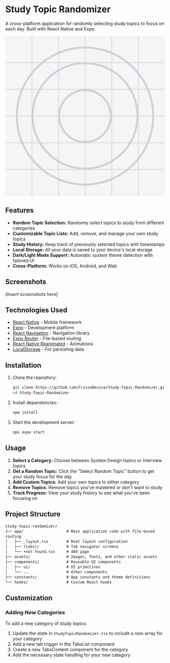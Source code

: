 # Study Topic Randomizer

A cross-platform application for randomly selecting study topics to focus on each day. Built with React Native and Expo.

![Study Topic Randomizer](./assets/images/icon.png)

## Features

- **Random Topic Selection:** Randomly select topics to study from different categories
- **Customizable Topic Lists:** Add, remove, and manage your own study topics
- **Study History:** Keep track of previously selected topics with timestamps
- **Local Storage:** All your data is saved to your device's local storage
- **Dark/Light Mode Support:** Automatic system theme detection with tailored UI
- **Cross-Platform:** Works on iOS, Android, and Web

## Screenshots

*[Insert screenshots here]*

## Technologies Used

- [React Native](https://reactnative.dev/) - Mobile framework
- [Expo](https://expo.dev/) - Development platform
- [React Navigation](https://reactnavigation.org/) - Navigation library
- [Expo Router](https://docs.expo.dev/router/introduction/) - File-based routing
- [React Native Reanimated](https://docs.swmansion.com/react-native-reanimated/) - Animations
- [LocalStorage](https://reactnative.dev/docs/asyncstorage) - For persisting data

## Installation

1. Clone the repository:
   ```bash
   git clone https://github.com/CruiseDevice/Study-Topic-Randomizer.git
   cd Study-Topic-Randomizer
   ```

2. Install dependencies:
   ```bash
   npm install
   ```

3. Start the development server:
   ```bash
   npx expo start
   ```

## Usage

1. **Select a Category:** Choose between System Design topics or Interview topics
2. **Get a Random Topic:** Click the "Select Random Topic" button to get your study focus for the day
3. **Add Custom Topics:** Add your own topics to either category
4. **Remove Topics:** Remove topics you've mastered or don't want to study
5. **Track Progress:** View your study history to see what you've been focusing on

## Project Structure

```
study-topic-randomizer/
├── app/                   # Main application code with file-based routing
│   ├── _layout.tsx        # Root layout configuration
│   ├── (tabs)/            # Tab navigator screens
│   └── +not-found.tsx     # 404 page
├── assets/                # Images, fonts, and other static assets
├── components/            # Reusable UI components
│   ├── ui/                # UI primitives
│   └── ...                # Other components
├── constants/             # App constants and theme definitions
└── hooks/                 # Custom React hooks
```

## Customization

### Adding New Categories

To add a new category of study topics:

1. Update the state in `StudyTopicRandomizer.tsx` to include a new array for your category
2. Add a new tab trigger in the TabsList component
3. Create a new TabsContent component for the category
4. Add the necessary state handling for your new category
